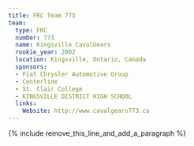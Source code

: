 ```yaml
---
title: FRC Team 773
team:
  type: FRC
  number: 773
  name: Kingsville CavalGears
  rookie_year: 2002
  location: Kingsville, Ontario, Canada
  sponsors:
  - Fiat Chrysler Automotive Group
  - Centerline
  - St. Clair College
  - KINGSVILLE DISTRICT HIGH SCHOOL
  links:
    Website: http://www.cavalgears773.ca
---
```


{% include remove_this_line_and_add_a_paragraph %}
